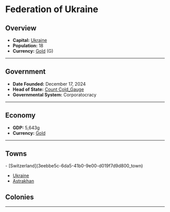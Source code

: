 <!--UNDEDITED FILE, remove this entire line if this file has been edited!-->
# <!--NAME-->Federation of Ukraine<!--NAME-->

## Overview

- **Capital:** <!--CAPITAL_LINK-->[Ukraine](5cf147ab-05b8-4ac8-b541-020f03d671dd_town)<!--CAPITAL_LINK-->
- **Population:** <!--POPULATION-->18<!--POPULATION-->
- **Currency:** <!--CURRENCY_LINK-->[Gold](Gold_currency)<!--CURRENCY_LINK--> (<!--CURRENCY_ABV-->G<!--CURRENCY_ABV-->)

---

## Government

- **Date Founded:** <!--FOUNDED-->December 17, 2024<!--FOUNDED-->
- **Head of State:** <!--LEADER_TITLE_LINK-->[Count Cold_Gauge](Cold_Gauge_user)<!--LEADER_TITLE_LINK-->
- **Governmental System:** <!--GOVERNMENT-->Corporatocracy<!--GOVERNMENT-->

---

## Economy

- **GDP:** <!--GDP-->5,643g<!--GDP-->
- **Currency:** <!--CURRENCY_LINK-->[Gold](Gold_currency)<!--CURRENCY_LINK-->

---

## Towns

<!--TOWNS-->- [Switzerland](3eebbe5c-6da5-41b0-9e00-d019f7d9d800_town)
- [Ukraine](5cf147ab-05b8-4ac8-b541-020f03d671dd_town)
- [Astrakhan](095fad49-2171-4f94-993f-14198746786e_town)<!--TOWNS-->

## Colonies

<!--COLONIES--><!--COLONIES-->

---